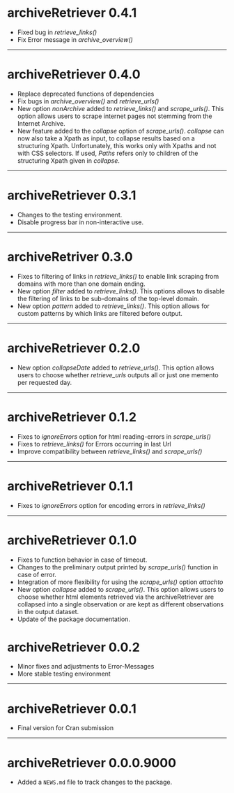 # archiveRetriever 0.4.1

* Fixed bug in *retrieve_links()*
* Fix Error message in *archive_overview()*

---

# archiveRetriever 0.4.0

* Replace deprecated functions of dependencies
* Fix bugs in *archive_overview()* and *retrieve_urls()*
* New option *nonArchive* added to *retrieve_links()* and *scrape_urls()*. This option allows users to scrape internet pages not stemming from the Internet Archive.
* New feature added to the *collapse* option of *scrape_urls()*. *collapse* can now also take a Xpath as input, to collapse results based on a structuring Xpath. Unfortunately, this works only with Xpaths and not with CSS selectors. If used, *Paths* refers only to children of the structuring Xpath given in *collapse*.

---

# archiveRetriever 0.3.1

* Changes to the testing environment.
* Disable progress bar in non-interactive use.

---

# archiveRetriver 0.3.0

* Fixes to filtering of links in *retrieve_links()* to enable link scraping from domains with more than one domain ending.
* New option *filter* added to *retrieve_links()*. This options allows to disable the filtering of links to be sub-domains of the top-level domain.
* New option *pattern* added to *retrieve_links()*. This option allows for custom patterns by which links are filtered before output.

---

# archiveRetriever 0.2.0

* New option *collapseDate* added to *retrieve_urls()*. This option allows users to choose whether *retrieve_urls* outputs all or just one memento per requested day.

---


# archiveRetriever 0.1.2

* Fixes to *ignoreErrors* option for html reading-errors in *scrape_urls()*
* Fixes to *retrieve_links()* for Errors occurring in last Url
* Improve compatibility between *retrieve_links()* and *scrape_urls()*

---


# archiveRetriever 0.1.1

* Fixes to *ignoreErrors* option for encoding errors in *retrieve_links()*

---

# archiveRetriever 0.1.0

* Fixes to function behavior in case of timeout.
* Changes to the preliminary output printed by *scrape_urls()* function in case of error.
* Integration of more flexibility for using the *scrape_urls()* option *attachto*
* New option *collapse* added to *scrape_urls()*. This option allows users to choose whether html elements retrieved via the archiveRetriever are collapsed into a single observation or are kept as different observations in the output dataset.
* Update of the package documentation.

# archiveRetriever 0.0.2

* Minor fixes and adjustments to Error-Messages
* More stable testing environment

---

# archiveRetriever 0.0.1

* Final version for Cran submission

---

# archiveRetriever 0.0.0.9000

* Added a `NEWS.md` file to track changes to the package.
